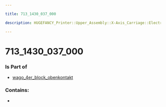 ```yaml
---

title: 713_1430_037_000

description: HUGEFANCY_Printer::Upper_Assembly::X-Axis_Carriage::Electrical_Terminal_X-Carriage::Terminal_xy_komponenten::wago_4er_block_obenkontakt::713_1430_037_000

---
```

# 713_1430_037_000
<script>
    var geoarray = '{"713_1430_037_000": {}}';
</script>
<script>
    var basepath = '/assets/HUGEFANCY_Printer/Upper_Assembly/X-Axis_Carriage/Electrical_Terminal_X-Carriage/Terminal_xy_komponenten/wago_4er_block_obenkontakt/';
</script>
<link rel="stylesheet" href="/css/container.css">

<div id="container"></div>

<!-- these are the required scripts for the three.js scene -->
<script src="/lib/three.min.js"></script>
<script src="/lib/OrbitControls.js"></script>
<script src="/lib/RectAreaLightUniformsLib.js"></script>
<!-- this is your app's lib file -->
<script src="/lib/triceratops_app.js"></script>
### Is Part of
- [wago_4er_block_obenkontakt](../wago_4er_block_obenkontakt)  

### Contains:
- [](./713_1430_037_000/)

